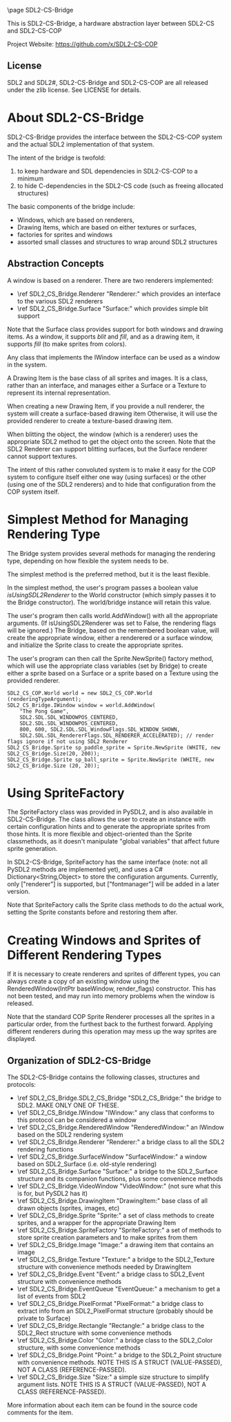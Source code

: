 \page SDL2-CS-Bridge

This is SDL2-CS-Bridge, a hardware abstraction layer between SDL2-CS and SDL2-CS-COP

Project Website: https://github.com/x/SDL2-CS-COP

License
-------

SDL2 and SDL2#, SDL2-CS-Bridge and SDL2-CS-COP are all released under the zlib license.
See LICENSE for details.

About SDL2-CS-Bridge
====================

SDL2-CS-Bridge provides the interface between the SDL2-CS-COP system
and the actual SDL2 implementation of that system.

The intent of the bridge is twofold:
1) to keep hardware and SDL dependencies in SDL2-CS-COP to a minimum
2) to hide C-dependencies in the SDL2-CS code (such as freeing allocated structures)

The basic components of the bridge include:
- Windows, which are based on renderers,
- Drawing Items, which are based on either textures or surfaces,
- factories for sprites and windows
- assorted small classes and structures to wrap around SDL2 structures

Abstraction Concepts
--------------------

A window is based on a renderer.
There are two renderers implemented:
- \ref SDL2_CS_Bridge.Renderer "Renderer:" which provides an interface to the various SDL2 renderers
- \ref SDL2_CS_Bridge.Surface  "Surface:"  which provides simple blit support

Note that the Surface class provides support for both
windows and drawing items.
As a window, it supports *blit* and *fill*,
and as a drawing item, it supports *fill* (to make sprites from colors).

Any class that implements the IWindow interface
can be used as a window in the system.

A Drawing Item is the base class of all sprites and images.
It is a class, rather than an interface,
and manages either a Surface or a Texture
to represent its internal representation.

When creating a new Drawing Item,
if you provide a <c>null</c> renderer,
the system will create a surface-based drawing item
Otherwise, it will use the provided renderer
to create a texture-based drawing item.

When blitting the object, the window (which is a renderer)
uses the appropriate SDL2 method to get the object onto the screen.
Note that the SDL2 Renderer can support blitting surfaces,
but the Surface renderer cannot support textures.

The intent of this rather convoluted system is to make it
easy for the COP system to configure itself either one way (using surfaces)
or the other (using one of the SDL2 renderers)
and to hide that configuration from the COP system itself.

Simplest Method for Managing Rendering Type
===========================================

The Bridge system provides several methods for managing
the rendering type, depending on how flexible the system needs to be.

The simplest method is the preferred method, but it is the least flexible.

In the simplest method, the user's program passes a boolean value
*isUsingSDL2Renderer* to the World constructor
(which simply passes it to the Bridge constructor).
The world/bridge instance will retain this value.

The user's program then calls world.AddWindow() with all the appropriate arguments.
(If <c>isUsingSDL2Renderer</v> was set to False, the rendering flags will be ignored.)
The Bridge, based on the remembered boolean value,
will create the appropriate window, either a renderered or a surface window,
and initialize the Sprite class to create the appropriate sprites.

The user's program can then call the Sprite.NewSprite() factory method,
which will use the appropriate class variables (set by Bridge)
to create either a sprite based on a Surface
or a sprite based on a Texture using the provided renderer.

    SDL2_CS_COP.World world = new SDL2_CS_COP.World (renderingTypeArgument);
    SDL2_CS_Bridge.IWindow window = world.AddWindow(
        "The Pong Game", 
        SDL2.SDL.SDL_WINDOWPOS_CENTERED, 
        SDL2.SDL.SDL_WINDOWPOS_CENTERED,
        800, 600, SDL2.SDL.SDL_WindowFlags.SDL_WINDOW_SHOWN,
        SDL2.SDL.SDL_RendererFlags.SDL_RENDERER_ACCELERATED); // render flags ignore if not using SDL2 Renderer
    SDL2_CS_Bridge.Sprite sp_paddle_sprite = Sprite.NewSprite (WHITE, new SDL2_CS_Bridge.Size(20, 200));
    SDL2_CS_Bridge.Sprite sp_ball_sprite = Sprite.NewSprite (WHITE, new SDL2_CS_Bridge.Size (20, 20));

Using SpriteFactory
===================

The SpriteFactory class was provided in PySDL2,
and is also available in SDL2-CS-Bridge.
The class allows the user to create an instance with certain configuration hints
and to generate the appropriate sprites from those hints.
It is more flexible and object-oriented than the Sprite classmethods,
as it doesn't manipulate "global variables" that affect future sprite generation.

In SDL2-CS-Bridge, SpriteFactory has the same interface
(note: not all PySDL2 methods are implemented yet),
and uses a C# Dictionary<String,Object> to store the configuration arguments.
Currently, only ["renderer"] is supported,
but ["fontmanager"] will be added in a later version.

Note that SpriteFactory calls the Sprite class methods to do the actual work,
setting the Sprite constants before and restoring them after.

Creating Windows and Sprites of Different Rendering Types
=========================================================

If it is necessary to create renderers and sprites of different types,
you can always create a copy of an existing window using the
RenderedWindow(IntPtr baseWindow, render_flags) constructor.
This has not been tested, and may run into memory problems
when the window is released.

Note that the standard COP Sprite Renderer processes all the sprites
in a particular order, from the furthest back to the furthest forward.
Applying different renderers during this operation may mess up
the way sprites are displayed.

Organization of SDL2-CS-Bridge
------------------------------

The SDL2-CS-Bridge contains the following classes, structures and protocols:
- \ref SDL2_CS_Bridge.SDL2_CS_Bridge "SDL2_CS_Bridge:" the bridge to SDL2. MAKE ONLY ONE OF THESE.
- \ref SDL2_CS_Bridge.IWindow        "IWindow:" any class that conforms to this protocol can be considered a window
- \ref SDL2_CS_Bridge.RenderedWindow "RenderedWindow:" an IWindow based on the SDL2 rendering system
- \ref SDL2_CS_Bridge.Renderer       "Renderer:" a bridge class to all the SDL2 rendering functions
- \ref SDL2_CS_Bridge.SurfaceWindow  "SurfaceWindow:" a window based on SDL2_Surface (i.e. old-style rendering)
- \ref SDL2_CS_Bridge.Surface        "Surface:" a bridge to the SDL2_Surface structure and its companion functions, plus some convenience methods
- \ref SDL2_CS_Bridge.VideoWindow    "VideoWindow:" (not sure what this is for, but PySDL2 has it) 
- \ref SDL2_CS_Bridge.DrawingItem    "DrawingItem:" base class of all drawn objects (sprites, images, etc)
- \ref SDL2_CS_Bridge.Sprite         "Sprite:" a set of class methods to create sprites, and a wrapper for the appropriate Drawing Item
- \ref SDL2_CS_Bridge.SpriteFactory  "SpriteFactory:" a set of methods to store sprite creation parameters and to make sprites from them
- \ref SDL2_CS_Bridge.Image          "Image:" a drawing item that contains an image
- \ref SDL2_CS_Bridge.Texture        "Texture:" a bridge to the SDL2_Texture structure with convenience methods needed by DrawingItem
- \ref SDL2_CS_Bridge.Event          "Event:" a bridge class to SDL2_Event structure with convenience methods
- \ref SDL2_CS_Bridge.EventQueue     "EventQueue:" a mechanism to get a list of events from SDL2
- \ref SDL2_CS_Bridge.PixelFormat    "PixelFormat:" a bridge class to extract info from an SDL2_PixelFormat structure (probably should be private to Surface)
- \ref SDL2_CS_Bridge.Rectangle      "Rectangle:" a bridge class to the SDL2_Rect structure with some convenience methods
- \ref SDL2_CS_Bridge.Color          "Color:" a bridge class to the SDL2_Color structure, with some convenience methods
- \ref SDL2_CS_Bridge.Point          "Point:" a bridge to the SDL2_Point structure with convenience methods. NOTE THIS IS A STRUCT (VALUE-PASSED), NOT A CLASS (REFERENCE-PASSED).
- \ref SDL2_CS_Bridge.Size           "Size:" a simple size structure to simplify argument lists. NOTE THIS IS A STRUCT (VALUE-PASSED), NOT A CLASS (REFERENCE-PASSED).

More information about each item can be found in the source code comments for the item.

